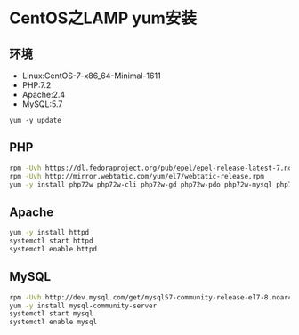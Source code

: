 CentOS之LAMP yum安装
===================

## 环境

* Linux:CentOS-7-x86_64-Minimal-1611
* PHP:7.2
* Apache:2.4
* MySQL:5.7


```
yum -y update
```

## PHP

```bash
rpm -Uvh https://dl.fedoraproject.org/pub/epel/epel-release-latest-7.noarch.rpm
rpm -Uvh http://mirror.webtatic.com/yum/el7/webtatic-release.rpm
yum -y install php72w php72w-cli php72w-gd php72w-pdo php72w-mysql php72w-xml php72w-mbstring php72w-opcache php72w-pgsql php72w-intl php72w-mcrypt php72w-soap php72w-pecl-memcached php72w-pecl-redis
```

## Apache

```bash
yum -y install httpd
systemctl start httpd
systemctl enable httpd
```

## MySQL

```bash
rpm -Uvh http://dev.mysql.com/get/mysql57-community-release-el7-8.noarch.rpm
yum -y install mysql-community-server
systemctl start mysql
systemctl enable mysql
```
